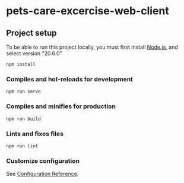 # pets-care-excercise-web-client

## Project setup
To be able to run this project locally, you must first install [Node.js](https://nodejs.org/en/download), and select version "20.6.0"
```
npm install
```

### Compiles and hot-reloads for development
```
npm run serve
```

### Compiles and minifies for production
```
npm run build
```

### Lints and fixes files
```
npm run lint
```

### Customize configuration
See [Configuration Reference](https://cli.vuejs.org/config/).
